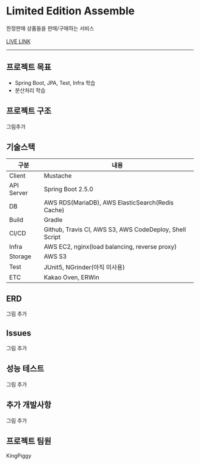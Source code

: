 # Limited Edition Assemble

한정판매 상품들을 판매/구매하는 서비스  
<br>
<a href="http://ec2-18-220-137-201.us-east-2.compute.amazonaws.com/" target="_blank">LIVE LINK</a>
<br>

---

## 프로젝트 목표
- Spring Boot, JPA, Test, Infra 학습
- 분산처리 학습

## 프로젝트 구조
그림추가

## 기술스택

|구분|내용|
|---|---|
|Client|Mustache|
|API Server|Spring Boot 2.5.0|
|DB|AWS RDS(MariaDB), AWS ElasticSearch(Redis Cache)|
|Build|Gradle|
|CI/CD|Github, Travis CI, AWS S3, AWS CodeDeploy, Shell Script|
|Infra|AWS EC2, nginx(load balancing, reverse proxy)|
|Storage|AWS S3|
|Test|JUnit5, NGrinder(아직 미사용)|
|ETC|Kakao Oven, ERWin|

## ERD
그림 추가

## Issues
그림 추가

## 성능 테스트
그림 추가

## 추가 개발사항
그림 추가

## 프로젝트 팀원
KingPiggy